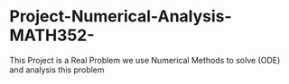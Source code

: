 # Project-Numerical-Analysis-MATH352-
This Project is a Real Problem we use Numerical Methods to solve (ODE) and analysis this problem 
